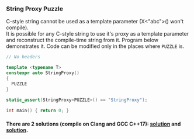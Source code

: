 ### String Proxy Puzzle

C-style string cannot be used as a template parameter (X<"abc">() won't compile).
</br>It is possible for any C-style string to use it's proxy as a template parameter and reconstruct the compile-time string from it.
Program below demonstrates it. Code can be modified only in the places where `PUZZLE` is.

```C++
// No headers

template <typename T> 
constexpr auto StringProxy()
{
  PUZZLE 
}

static_assert(StringProxy<PUZZLE>() == "StringProxy");
                                                           
int main() { return 0; }
```

#### There are 2 solutions (compile on Clang and GCC C++17): [solution](https://github.com/amarmer/String-Proxy-Puzzle/blob/master/Solution.cpp) and [solution](https://github.com/amarmer/String-Proxy-Puzzle/blob/888f16926c583115bee57dc2f874c4e825214ea2/recursive_function_array_extents.cpp).

